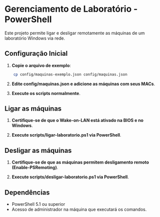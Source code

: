 # Gerenciamento de Laboratório - PowerShell

Este projeto permite ligar e desligar remotamente as máquinas de um laboratório Windows via rede.

## Configuração Inicial

1. **Copie o arquivo de exemplo**:
```bash
    cp config/maquinas-exemplo.json config/maquinas.json
```

2. **Edite config/maquinas.json e adicione as máquinas com seus MACs**.

3. **Execute os scripts normalmente**.

## Ligar as máquinas
1. **Certifique-se de que o Wake-on-LAN está ativado na BIOS e no Windows**.

2. **Execute scripts/ligar-laboratorio.ps1 via PowerShell**.

## Desligar as máquinas
1. **Certifique-se de que as máquinas permitem desligamento remoto (Enable-PSRemoting)**.

2. **Execute scripts/desligar-laboratorio.ps1 via PowerShell**.

## Dependências

- PowerShell 5.1 ou superior
- Acesso de administrador na máquina que executará os comandos.